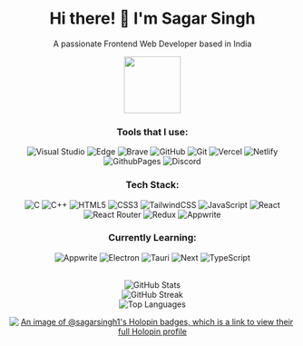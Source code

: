 <h1 align="center">Hi there! 👋 I'm Sagar Singh</h1>

<p align="center">A passionate Frontend Web Developer based in India</p>

<div align="center">
  <img src="https://media1.giphy.com/media/jTMw980OBX5YEAulPm/200w.webp?cid=ecf05e47j9zw1kwjhpjfz4gl5081x8mumvwrmjlzomk0e7na&ep=v1_stickers_search&rid=200w.webp&ct=s" width="100px"/>
</div>

<div align="center">
  <h3>Tools that I use:</h3>
  
  ![Visual Studio](https://img.shields.io/badge/VSCode-0078D4?style=for-the-badge&logo=visual%20studio%20code&logoColor=white)
  ![Edge](https://img.shields.io/badge/Edge-0078D7?style=for-the-badge&logo=Microsoft-edge&logoColor=white)
  ![Brave](https://img.shields.io/badge/Brave-FB542B?style=for-the-badge&logo=Brave&logoColor=white)
  ![GitHub](https://img.shields.io/badge/github-%23121011.svg?style=for-the-badge&logo=github&logoColor=white)
  ![Git](https://img.shields.io/badge/git-%23F05033.svg?style=for-the-badge&logo=git&logoColor=white)
  ![Vercel](https://img.shields.io/badge/vercel-%23000000.svg?style=for-the-badge&logo=vercel&logoColor=white)
  ![Netlify](	https://img.shields.io/badge/Netlify-00C7B7?style=for-the-badge&logo=netlify&logoColor=white)
  ![GithubPages](https://img.shields.io/badge/GitHub%20Pages-222222?style=for-the-badge&logo=GitHub%20Pages&logoColor=white)
  ![Discord](	https://img.shields.io/badge/Discord-5865F2?style=for-the-badge&logo=discord&logoColor=white)

  <h3>Tech Stack:</h3>  

  ![C](https://img.shields.io/badge/c-%2300599C.svg?style=for-the-badge&logo=c&logoColor=white)
  ![C++](https://img.shields.io/badge/c++-%2300599C.svg?style=for-the-badge&logo=c%2B%2B&logoColor=white)
  ![HTML5](https://img.shields.io/badge/html5-%23E34F26.svg?style=for-the-badge&logo=html5&logoColor=white)
  ![CSS3](https://img.shields.io/badge/css3-%231572B6.svg?style=for-the-badge&logo=css3&logoColor=white)
  ![TailwindCSS](https://img.shields.io/badge/tailwindcss-%2338B2AC.svg?style=for-the-badge&logo=tailwind-css&logoColor=white)
  ![JavaScript](https://img.shields.io/badge/javascript-%23323330.svg?style=for-the-badge&logo=javascript&logoColor=%23F7DF1E)
  ![React](https://img.shields.io/badge/react-%2320232a.svg?style=for-the-badge&logo=react&logoColor=%2361DAFB)
  ![React Router](https://img.shields.io/badge/React_Router-CA4245?style=for-the-badge&logo=react-router&logoColor=white)
  ![Redux](https://img.shields.io/badge/redux-%23593d88.svg?style=for-the-badge&logo=redux&logoColor=white)
  ![Appwrite](https://img.shields.io/badge/Appwrite-F02E65?style=for-the-badge&logo=Appwrite&logoColor=black)

  <h3>Currently Learning:</h3>
  
  ![Appwrite](https://img.shields.io/badge/Appwrite-F02E65?style=for-the-badge&logo=Appwrite&logoColor=black)
  ![Electron](https://img.shields.io/badge/Electron-2B2E3A?style=for-the-badge&logo=electron&logoColor=9FEAF9)
  ![Tauri](	https://img.shields.io/badge/Tauri-FFC131?style=for-the-badge&logo=Tauri&logoColor=white)
  ![Next](	https://img.shields.io/badge/next%20js-000000?style=for-the-badge&logo=nextdotjs&logoColor=white)
  ![TypeScript](	https://img.shields.io/badge/typescript-415bc6?style=for-the-badge&logo=typescript&logoColor=white)
</div>
<br>

<div align="center">
  <img src="https://github-readme-stats.vercel.app/api?username=SAGARSINGH-1&show_icons=true&theme=radical" alt="GitHub Stats" />
</div>

<div align="center">
  <img src="https://github-readme-streak-stats.herokuapp.com/?user=SAGARSINGH-1&theme=dark&hide_border=false" alt="GitHub Streak" />
</div>

<div align="center">
  <img src="https://github-readme-stats.vercel.app/api/top-langs/?username=SAGARSINGH-1&theme=dark&hide_border=false&include_all_commits=false&count_private=false&layout=compact" alt="Top Languages" />
</div>

<div align="center">

[![An image of @sagarsingh1's Holopin badges, which is a link to view their full Holopin profile](https://holopin.me/sagarsingh1)](https://holopin.io/@sagarsingh1)

</div>
